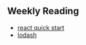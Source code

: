 ## Weekly Reading
* [react quick start](https://reactjs.org/docs/hello-world.html)
* [lodash](https://lodash.com/docs/4.17.4)
